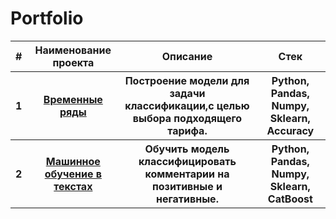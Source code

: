 # Portfolio
<table>
<tr><th>#</th><th>Наименование проекта</th><th>Описание</th><th>Стек</th></tr>
<tr><th>1</th><th><a href="https://github.com/Sultan1448/My-Projects/blob/main/%D0%92%D1%80%D0%B5%D0%BC%D0%B5%D0%BD%D0%BD%D1%8B%D0%B5%20%D1%80%D1%8F%D0%B4%D1%8B/%D0%92%D1%80%D0%B5%D0%BC%D0%B5%D0%BD%D0%BD%D1%8B%D0%B5%20%D1%80%D1%8F%D0%B4%D1%8B.ipynb">Временные ряды</a></th><th>Построение модели для задачи классификации,с  целью выбора подходящего тарифа. </th><th>Python, Pandas, Numpy, Sklearn, Accuracy</th></tr>
<tr><th>2</th><th><a href="https://github.com/Sultan1448/My-Projects/blob/main/%D0%9C%D0%B0%D1%88%D0%B8%D0%BD%D0%BD%D0%BE%D0%B5%20%D0%BE%D0%B1%D1%83%D1%87%D0%B5%D0%BD%D0%B8%D0%B5/M%D0%B0%D1%88%D0%B8%D0%BD%D0%BD%D0%BE%D0%B5%20%D0%BE%D0%B1%D1%83%D1%87%D0%B5%D0%BD%D0%B8%D0%B5%20%D0%B4%D0%BB%D1%8F%20%D1%82%D0%B5%D0%BA%D1%81%D1%82%D0%BE%D0%B2.ipynb">Машинное обучение в текстах</th><th>Обучить модель классифицировать комментарии на позитивные и негативные.</a></th><th>Python, Pandas, Numpy, Sklearn, CatBoost</th></tr>

</table>

